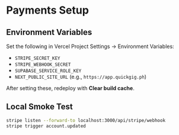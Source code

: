 # Payments Setup

## Environment Variables

Set the following in Vercel Project Settings → Environment Variables:

- `STRIPE_SECRET_KEY`
- `STRIPE_WEBHOOK_SECRET`
- `SUPABASE_SERVICE_ROLE_KEY`
- `NEXT_PUBLIC_SITE_URL` (e.g., `https://app.quickgig.ph`)

After setting these, redeploy with **Clear build cache**.

## Local Smoke Test

```sh
stripe listen --forward-to localhost:3000/api/stripe/webhook
stripe trigger account.updated
```

